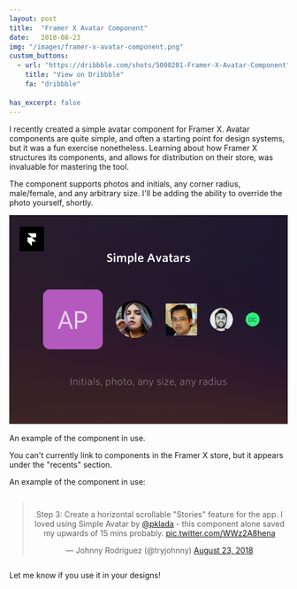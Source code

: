 ```yaml
---
layout: post
title:  "Framer X Avatar Component"
date:   2018-08-23
img: "/images/framer-x-avatar-component.png"
custom_buttons:
  - url: "https://dribbble.com/shots/5000201-Framer-X-Avatar-Component"
    title: "View on Dribbble"
    fa: "dribbble"

has_excerpt: false
---
```


I recently created a simple avatar component for Framer X. Avatar components are quite simple, and often a starting point for design systems, but it was a fun exercise nonetheless. Learning about how Framer X structures its components, and allows for distribution on their store, was invaluable for mastering the tool.

The component supports photos and initials, any corner radius, male/female, and any arbitrary size. I'll be adding the ability to override the photo yourself, shortly.

<div class="img img-has-border">
    <div class="img_image">
        <img src="/images/framer-x-avatar-component.png" />
    </div>
    <p class="img_caption">An example of the component in use.</p>
</div>

You can't currently link to components in the Framer X store, but it appears under the "recents" section.

An example of the component in use:
<div class="tweet" style="text-align: center;">
<blockquote class="twitter-tweet" style="display: inline-block;" data-conversation="none" data-lang="en"><p lang="en" dir="ltr">Step 3: Create a horizontal scrollable &quot;Stories&quot; feature for the app. I loved using Simple Avatar by <a href="https://twitter.com/pklada?ref_src=twsrc%5Etfw">@pklada</a> - this component alone saved my upwards of 15 mins probably. <a href="https://t.co/WWz2A8hena">pic.twitter.com/WWz2A8hena</a></p>&mdash; Johnny Rodriguez (@tryjohnny) <a href="https://twitter.com/tryjohnny/status/1032426211035643906?ref_src=twsrc%5Etfw">August 23, 2018</a></blockquote>
<script async src="https://platform.twitter.com/widgets.js" charset="utf-8"></script>
</div>

Let me know if you use it in your designs!
